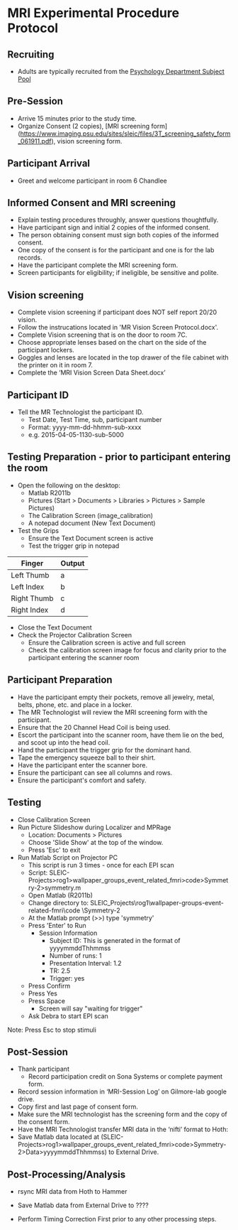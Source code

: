 # MRI Experimental Procedure Protocol
## Recruiting
- Adults are typically recruited from the [Psychology Department Subject Pool](https://pennstate.sona-systems.com)

## Pre-Session
- Arrive 15 minutes prior to the study time.
- Organize Consent (2 copies), [MRI screening form] (https://www.imaging.psu.edu/sites/sleic/files/3T_screening_safety_form_061911.pdf), vision screening form.

## Participant Arrival
- Greet and welcome participant in room 6 Chandlee

## Informed Consent and MRI screening
- Explain testing procedures throughly, answer questions thoughtfully.
- Have participant sign and initial 2 copies of the informed consent.
- The person obtaining consent must sign both copies of the informed consent.
- One copy of the consent is for the participant and one is for the lab records.
- Have the participant complete the MRI screening form.
- Screen participants for eligibility; if ineligible, be sensitive and polite.

## Vision screening
- Complete vision screening if participant does NOT self report 20/20 vision.
- Follow the instrucations located in 'MR Vision Screen Protocol.docx'.
- Complete Vision screening that is on the door to room 7C. 
- Choose appropriate lenses based on the chart on the side of the participant lockers.
- Goggles and lenses are located in the top drawer of the file cabinet with the printer on it in room 7.
- Complete the ‘MRI Vision Screen Data Sheet.docx’

## Participant ID
- Tell the MR Technologist the participant ID.
  - Test Date, Test Time, sub, participant number
  - Format: yyyy-mm-dd-hhmm-sub-xxxx
  - e.g. 2015-04-05-1130-sub-5000

## Testing Preparation - prior to participant entering the room
- Open the following on the desktop:
  - Matlab R2011b
  - Pictures (Start > Documents > Libraries > Pictures > Sample Pictures)
  - The Calibration Screen (image_calibration)
  - A notepad document (New Text Document)
- Test the Grips 
  - Ensure the Text Document screen is active
  - Test the trigger grip in notepad

Finger | Output
------ | ------
Left Thumb | a
Left Index | b
Right Thumb | c
Right Index | d

  - Close the Text Document
- Check the Projector Calibration Screen
  - Ensure the Calibration screen is active and full screen
  - Check the calibration screen image for focus and clarity prior to the participant entering the scanner room

## Participant Preparation
- Have the participant empty their pockets, remove all jewelry, metal, belts, phone, etc. and place in a locker.
- The MR Technologist will review the MRI screening form with the participant.
- Ensure that the 20 Channel Head Coil is being used. 
- Escort the participant into the scanner room, have them lie on the bed, and scoot up into the head coil.
- Hand the participant the trigger grip for the dominant hand.
- Tape the emergency squeeze ball to their shirt.
- Have the participant enter the scanner bore.
- Ensure the participant can see all columns and rows.
- Ensure the participant's comfort and safety.

## Testing
- Close Calibration Screen
- Run Picture Slideshow during Localizer and MPRage
  - Location: Documents > Pictures
  - Choose 'Slide Show' at the top of the window.
  - Press 'Esc' to exit
- Run Matlab Script on Projector PC
  - This script is run 3 times - once for each EPI scan
  - Script: SLEIC-Projects>rog1>wallpaper_groups_event_related_fmri>code>Symmetry-2>symmetry.m
  - Open Matlab (R2011b)
  - Change directory to: SLEIC_Projects\rog1\wallpaper-groups-event-related-fmri\code
\Symmetry-2
  - At the Matlab prompt (>>) type 'symmetry'
  - Press 'Enter' to Run
    - Session Information
      - Subject ID: This is generated in the format of yyyymmddThhmmss
      - Number of runs: 1
      - Presentation Interval: 1.2
      - TR: 2.5
      - Trigger: yes
  - Press Confirm
  - Press Yes
  - Press Space
    - Screen will say "waiting for trigger"
  - Ask Debra to start EPI scan

Note: Press Esc to stop stimuli

## Post-Session
- Thank participant
  - Record participation credit on Sona Systems or complete payment form.
- Record session information in ‘MRI-Session Log’ on Gilmore-lab google drive. 
- Copy first and last page of consent form.
- Make sure the MRI technologist has the screening form and the copy of the consent form. 
- Have the MRI Technologist transfer MRI data in the ‘nifti’ format to Hoth:
- Save Matlab data located at (SLEIC-Projects>rog1>wallpaper_groups_event_related_fmri>code>Symmetry-2>Data>yyyymmddThhmmss) to External Drive.

## Post-Processing/Analysis
- rsync MRI data from Hoth to Hammer
- Save Matlab data from External Drive to ????

- Perform Timing Correction First prior to any other processing steps.


  
